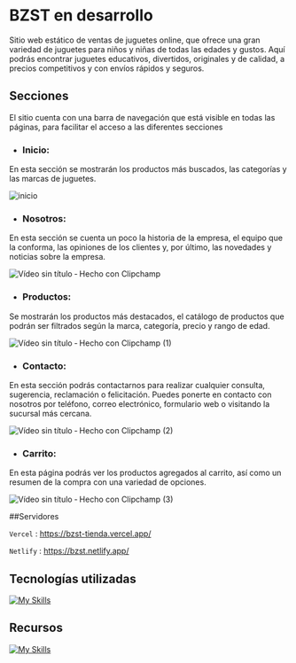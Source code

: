 # BZST en desarrollo
Sitio web estático de ventas de juguetes online, que ofrece una gran variedad de juguetes para niños y niñas de todas las edades y gustos. Aquí podrás encontrar juguetes educativos, divertidos, originales y de calidad, a precios competitivos y con envíos rápidos y seguros.

## Secciones
El sitio cuenta con una barra de navegación que está visible en todas las páginas, para facilitar el acceso a las diferentes secciones
- ### Inicio:
En esta sección se mostrarán los productos más buscados, las categorías y las marcas de juguetes.

![inicio](https://github.com/Cesar-Ignacio/BZST-Tienda/assets/73149891/4f432e61-03b8-4178-988e-5ca68a2daf2a)

- ### Nosotros:
En esta sección se cuenta un poco la historia de la empresa, el equipo que la conforma, las opiniones de los clientes y, por último, las novedades y noticias sobre la empresa.

![Vídeo sin título ‐ Hecho con Clipchamp](https://github.com/Cesar-Ignacio/BZST-Tienda/assets/73149891/1b82d04b-be41-4181-bda9-6b95c6db8ca5)

- ### Productos:
Se mostrarán los productos más destacados, el catálogo de productos que podrán ser filtrados según la marca, categoría, precio y rango de edad.

![Vídeo sin título ‐ Hecho con Clipchamp (1)](https://github.com/Cesar-Ignacio/BZST-Tienda/assets/73149891/9e2dbb50-fc0f-4425-8095-3d67df78b191)


- ### Contacto:
En esta sección podrás contactarnos para realizar cualquier consulta, sugerencia, reclamación o felicitación. Puedes ponerte en contacto con nosotros por teléfono, correo electrónico, formulario web o visitando la sucursal más cercana.

![Vídeo sin título ‐ Hecho con Clipchamp (2)](https://github.com/Cesar-Ignacio/BZST-Tienda/assets/73149891/44bda1c9-a77f-4a01-a766-faea52668320)

- ### Carrito:
En esta página podrás ver los productos agregados al carrito, así como un resumen de la compra con una variedad de opciones.

![Vídeo sin título ‐ Hecho con Clipchamp (3)](https://github.com/Cesar-Ignacio/BZST-Tienda/assets/73149891/7a9545f1-9c03-4e30-84d4-2c45b40c98d8)


##Servidores

`Vercel` : <https://bzst-tienda.vercel.app/>

`Netlify` : <https://bzst.netlify.app/>

## Tecnologías utilizadas
[![My Skills](https://skillicons.dev/icons?i=git,html,css,sass)](https://skillicons.dev)
## Recursos 
[![My Skills](https://skillicons.dev/icons?i=vscode,figma)](https://www.figma.com/file/Ie8IiZEcSy0LVMgbfGCgiA/ProyectoFinal?type=design&node-id=64%3A21&mode=design&t=oV7fFcxrHbECgDR1-1)


